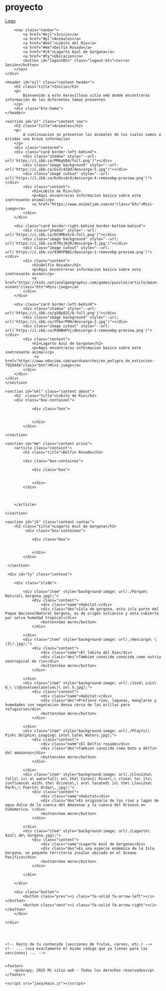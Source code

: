 # proyecto
<!DOCTYPE html>
<html lang="es">
<head>
    <meta charset="UTF-8">
    <meta name="viewport" content="width=device-width, initial-scale=1.0">
    <link rel="stylesheet" href="https://cdnjs.cloudflare.com/ajax/libs/font-awesome/5.15.1/css/all.min.css">
    <link rel="stylesheet" href="Css/main.css">
    <title>Contenido Principal</title>
    <link rel="stylesheet" href="https://cdnjs.cloudflare.com/ajax/libs/font-awesome/6.4.0/css/all.min.css" integrity="sha512-iecdLmaskl7CVkqkXNQ/ZH/XLlvWZOJyj7Yy7tcenmpD1ypASozpmT/E0iPtmFIB46ZmdtAc9eNBvH0H/ZpiBw==" crossorigin="anonymous" referrerpolicy="no-referrer" />
</head>
<body>
    <div class="head">
        <div class="logo">
            <a href="#">Logo</a>
        </div>

        <nav class="navbar">
            <a href="#ojl">Inicio</a>
            <a href="#pl">Animales</a>
            <a href="#okl">Lobito del Rio</a>
            <a href="#mm">Delfin Rosado</a>
            <a href="#jk">Lagarto Azul de Gorgona</a>
            <a href="#ty">Ubicacion</a>
            <button id="logoutBtn" class="logout-btn">Cerrar Sesión</button>
        </nav>
    </div>

    <header id="ojl" class="content header">
        <h2 class="title">Inicio</h2>
        <p>
            Bienvenido a este maravilloso sitio web donde encontrarás información de los diferentes temas presentes
        </p>
        <div class="btn-home">
    </header>

    <section id="pl" class="content sau">
        <h2 class="title">Animales</h2>
        <p>
            A continuacion se presentan los animales de los cuales vamos a brindar una breve informacion
        </p>
        <div class="centered">
        <div class="card border-left-behind">
            <div class="shadow" style="--url: url('https://i.ibb.co/PM4ghD4/full.png')"></div>
            <div class="image background" style="--url: url('https://i.ibb.co/GvZc41Dd/descarga-5.jpg')"></div>
            <div class="image cutout" style="--url: url('https://i.ibb.co/Kx9vsdc9/descarga-4-removebg-preview.png')"></div>
            <div class="content">
                <h2>Lobito de Rio</h2>
                <p>Aqui encontraras informacion basica sobre este inetresante animal</p>
                <a href="https://www.animaljam.com/en"class="btn">Mini-juego</a>
            </div>
        </div>
        
        <div class="card border-right-behind border-bottom-behind">
            <div class="shadow" style="--url: url('https://i.ibb.co/DC0MbxS/m-full.png')"></div>
            <div class="image background" style="--url: url('https://i.ibb.co/67RxjWjR/descarga-3.jpg')"></div>
            <div class="image cutout" style="--url: url('https://i.ibb.co/93WVPQW1/descarga-1-removebg-preview.png')"></div>
            <div class="content">
                <h2>Delfin Rosado</h2>
                <p>Aqui encontraras informacion basica sobre este inetresante animal</p>
                <a href="https://kids.nationalgeographic.com/games/puzzles/article/maze-oceans"class="btn">Mini-juego</a>
            </div>
        </div>
        
        <div class="card border-left-behind">
            <div class="shadow" style="--url: url('https://i.ibb.co/gSBp82C/b-full.png')"></div>
            <div class="image background" style="--url: url('https://i.ibb.co/YFbnrP0H/descarga-2.jpg')"></div>
            <div class="image cutout" style="--url: url('https://i.ibb.co/R4NBmPVj/descarga-1-removebg-preview.png')"></div>
            <div class="content">
                <h2>Lagarto Azul de Gorgona</h2>
                <p>Aqui encontraras informacion basica sobre este inetresante animal</p>
                 <a href="https://www.educima.com/wordsearches/en_peligro_de_extincion-7910444"class="btn">Mini-juego</a>
            </div>
        </div>
    </div>
    </section>

    <section id="okl" class="content about">
        <h2  class="title">Lobito de Rio</h2>
        <div class="box-containel">
            
                <div class="box">
                    
                    
                </div>
            </div>
        
    </section>

    <section id="mm" class="content price">
        <article class="containt">
            <h2 class="title">Delfin Rosado</h2>
            
            <div class="box-containes">
            
                <div class="box">
                    
                    
                </div>
            </div>
           

            
        </article>

    </section>

    <section id="jk" class="content contac">
        <h2 class="title">Lagarto Azul de Gorgona</h2>
             <div class="box-containev">
            
                <div class="box">
                    
                    
                </div>
            </div>

     </section>

     <div id="ty" class="contoso">

        <div class="slide">

            <div class="item" style="background-image: url(./Parque\ Natural\ Gorgona.jpg);">
                <div class="content">
                    <div class="name">Habitat:</div>
                    <div class="des">Isla de gorgona, esta isla parte del Paque NacionalNatural Gorgona, es de origen volcanico y esta cubierta por selva humedad tropical</div>
                    <button>See more</button>
                </div>

            </div>
            <div class="item" style="background-image: url(./descarga\ \(3\).jpg);">
                <div class="content">
                    <div class="name">El lobito del Rio</div>
                    <div class="des">Tambien conocido conocido como nutria neotropical de rio</div>
                    <button>See more</button>
                </div>

            </div>
            <div class="item" style="background-image: url(./José\ Luis\ Q_\ \(@joseluenlaselva\)\ on\ X.jpg);">
                <div class="content">
                    <div class="name">Habitat:</div>
                    <div class="des">Prefiere rios, lagunas, manglares y humedades con vegetacion densa cerca de las orillas para refugiarse</div>
                    <button>See more</button>
                </div>

            </div>
            <div class="item" style="background-image: url(./Playful\ Pink\ Dolphin\ Leaping\ into\ Calm\ Waters.jpg);">
                <div class="content">
                    <div class="name">El Delfin rosado</div>
                    <div class="des">Tambien conocido como boto o delfin del amazonas</div>
                    <button>See more</button>
                </div>

            </div>
            <div class="item" style="background-image: url(./Llovizna\ falls\ is\ a\ waterfall\ on\ the\ Caroní\ River\,\ close\ to\ its\ confluence\ with\ the\ Orinoco\,\ are\ located\ in\ the\ Llovizna\ Park\,\ Puerto\ Ordaz\,.jpg);">
                <div class="content">
                    <div class="name">Habitat</div>
                    <div class="des">Es originario de los rios y lagos de agua dulce de la cuenca del Amazonas y la cuenca del Orinoco en Sudamerica. </div>
                    <button>See more</button>
                </div>

            </div>
            <div class="item" style="background-image: url(./Lagarto\ Azul\ de\ Gorgona.jpg);">
                <div class="content">
                    <div class="name">Lagarto Azul de Gorgona</div>
                    <div class="des">Es una especie endemica de la Isla Gorgona, un pequeño territorio insular ubicado en el Oceano Pacifico</div>
                    <button>See more</button>
                </div>

            </div>

        </div>

        <div class="button">
            <button class="prev"><i class="fa-solid fa-arrow-left"></i></button>
            <button class="next"><i class="fa-solid fa-arrow-right"></i></button>
        </div>

    </div>


   

    <!-- Resto de tu contenido (secciones de frutas, carnes, etc.) -->
    <!-- ... (usa exactamente el mismo código que ya tienes para las secciones) ... -->

    
    <footer>
        <p>&copy; 2025 Mi sitio web - Todos los derechos reservados</p>
    </footer>

    <script src="java/main.js"></script>
</body>
</html>
